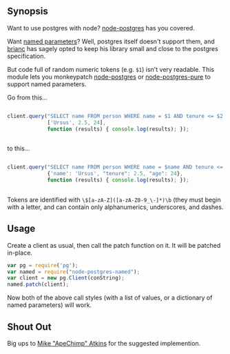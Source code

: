 Synopsis
--------

Want to use postgres with node? [node-postgres](https://github.com/brianc/node-postgres) has you covered.

Want [named parameters](https://github.com/brianc/node-postgres/issues/268)? Well, postgres itself doesn't support them, and [brianc](https://github.com/brianc) has sagely opted to keep his library small and close to the postgres specification.

But code full of random numeric tokens (e.g. `$1`) isn't very readable. This module lets you monkeypatch [node-postgres](https://github.com/brianc/node-postgres) or [node-postgres-pure](https://github.com/brianc/node-postgres-pure) to support named parameters.

Go from this...

```javascript

client.query("SELECT name FROM person WHERE name = $1 AND tenure <= $2 AND age <= $3",
             ['Ursus', 2.5, 24],
             function (results) { console.log(results); });
             
```

to this...

```javascript

client.query("SELECT name FROM person WHERE name = $name AND tenure <= $tenure AND age <= $age",
             {'name': 'Ursus', "tenure": 2.5, "age": 24},
             function (results) { console.log(results); });
     
```

Tokens are identified with `\$[a-zA-Z]([a-zA-Z0-9_\-]*)\b` (they must begin with a letter, and can contain only alphanumerics, underscores, and dashes.

Usage
-----

Create a client as usual, then call the patch function on it. It will be patched in-place.

```javascript
var pg = require('pg'); 
var named = require("node-postgres-named");
var client = new pg.Client(conString);
named.patch(client);
```

Now both of the above call styles (with a list of values, or a dictionary of named parameters) will work.

Shout Out
---------

Big ups to [Mike "ApeChimp" Atkins](https://github.com/apechimp) for the suggested implemention.

